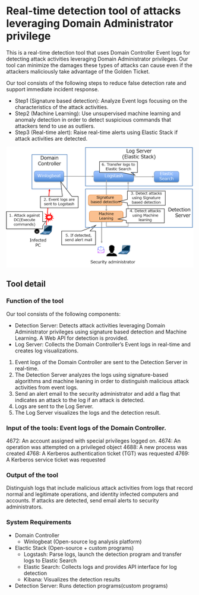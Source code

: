 # Real-time detection tool of attacks leveraging Domain Administrator privilege

This is a real-time detection tool that uses Domain Controller Event logs for detecting attack activities leveraging Domain Administrator privileges.
Our tool can minimize the damages these types of attacks can cause even if the attackers maliciously take advantage of the Golden Ticket.

Our tool consists of the following steps to reduce false detection rate and support immediate incident response.
* Step1 (Signature based detection): Analyze Event logs focusing on the characteristics of the attack activities.
* Step2 (Machine Learning): Use unsupervised machine learning and anomaly detection in order to detect suspicious commands that attackers tend to use as outliers. 
* Step3 (Real-time alert): Raise real-time alerts using Elastic Stack if attack activities are detected.

<img src="toolSummary.png" alt="Overview of the tool" title="Overview of the tool">

## Tool detail
###	Function of the tool
Our tool consists of the following components:
* Detection Server: Detects attack activities leveraging Domain Administrator privileges using signature based detection and Machine Learning. A Web API for detection is provided.
* Log Server: Collects the Domain Controller’s Event logs in real-time and creates log visualizations.

1. Event logs of the Domain Controller are sent to the Detection Server in real-time.
2. The Detection Server analyzes the logs using signature-based algorithms and machine leaning in order to distinguish malicious attack activities from event logs.
3. Send an alert email to the security administrator and add a flag that indicates an attack to the log if an attack is detected.
4. Logs are sent to the Log Server.
5. The Log Server visualizes the logs and the detection result.

###	Input of the tools: Event logs of the Domain Controller. 
4672: An account assigned with special privileges logged on.
4674: An operation was attempted on a privileged object
4688: A new process was created
4768: A Kerberos authentication ticket (TGT) was requested
4769: A Kerberos service ticket was requested

###	Output of the tool
Distinguish logs that include malicious attack activities from logs that record normal and legitimate operations, and identity infected computers and accounts. If attacks are detected, send email alerts to security administrators.

###	System Requirements
* Domain Controller
    * Winlogbeat (Open-source log analysis platform)
* Elactic Stack (Open-source + custom programs)
    * Logstash: Parse logs, launch the detection program and transfer logs to Elastic Search
    * Elastic Search: Collects logs and provides API interface for log detection
    * Kibana: Visualizes the detection results
* Detection Server: Runs detection programs(custom programs) 
